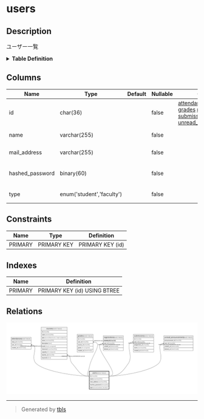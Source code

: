 # users

## Description

ユーザー一覧

<details>
<summary><strong>Table Definition</strong></summary>

```sql
CREATE TABLE `users` (
  `id` char(36) COLLATE utf8mb4_bin NOT NULL,
  `name` varchar(255) COLLATE utf8mb4_bin NOT NULL,
  `mail_address` varchar(255) COLLATE utf8mb4_bin NOT NULL,
  `hashed_password` binary(60) NOT NULL,
  `type` enum('student','faculty') COLLATE utf8mb4_bin NOT NULL,
  PRIMARY KEY (`id`)
) ENGINE=InnoDB DEFAULT CHARSET=utf8mb4 COLLATE=utf8mb4_bin
```

</details>

## Columns

| Name            | Type                      | Default | Nullable | Children                                                                                                                                                                                | Parents | Comment                |
| --------------- | ------------------------- | ------- | -------- | --------------------------------------------------------------------------------------------------------------------------------------------------------------------------------------- | ------- | ---------------------- |
| id              | char(36)                  |         | false    | [attendances](attendances.md) [courses](courses.md) [grades](grades.md) [registrations](registrations.md) [submissions](submissions.md) [unread_announcements](unread_announcements.md) |         |                        |
| name            | varchar(255)              |         | false    |                                                                                                                                                                                         |         | ユーザー名                  |
| mail_address    | varchar(255)              |         | false    |                                                                                                                                                                                         |         | メールアドレス                |
| hashed_password | binary(60)                |         | false    |                                                                                                                                                                                         |         | 暗号化されたパスワード            |
| type            | enum('student','faculty') |         | false    |                                                                                                                                                                                         |         | 学生・教員                  |

## Constraints

| Name    | Type        | Definition       |
| ------- | ----------- | ---------------- |
| PRIMARY | PRIMARY KEY | PRIMARY KEY (id) |

## Indexes

| Name    | Definition                   |
| ------- | ---------------------------- |
| PRIMARY | PRIMARY KEY (id) USING BTREE |

## Relations

![er](users.svg)

---

> Generated by [tbls](https://github.com/k1LoW/tbls)
